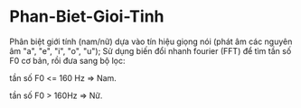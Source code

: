 # Phan-Biet-Gioi-Tinh
Phân biệt giới tính (nam/nữ) dựa vào tín hiệu giọng nói (phát âm các nguyên âm "a", "e", "i", "o", "u");
Sử dụng biến đổi nhanh fourier (FFT) để tìm tần số F0 cơ bản, rồi đưa sang bộ lọc:

tần số F0 <= 160 Hz => Nam.

tần số F0 > 160Hz => Nữ.
